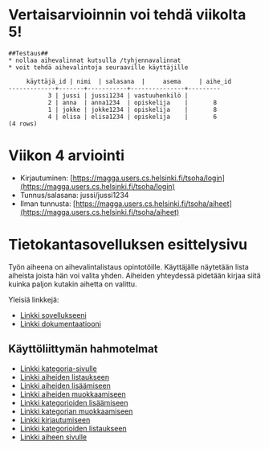 # Vertaisarvioinnin voi tehdä viikolta 5!
    ##Testaus## 
    * nollaa aihevalinnat kutsulla /tyhjennavalinnat
    * voit tehdä aihevalintoja seuraaville käyttäjille
```
     käyttäjä_id | nimi  | salasana  |     asema     | aihe_id 
-------------+-------+-----------+---------------+---------
           3 | jussi | jussi1234 | vastuuhenkilö |        
           2 | anna  | anna1234  | opiskelija    |       8
           1 | jokke | jokke1234 | opiskelija    |       8
           4 | elisa | elisa1234 | opiskelija    |       6
(4 rows)
```

# Viikon 4 arviointi
* Kirjautuminen: [https://magga.users.cs.helsinki.fi/tsoha/login](https://magga.users.cs.helsinki.fi/tsoha/login)
* Tunnus/salasana: jussi/jussi1234
* Ilman tunnusta: [https://magga.users.cs.helsinki.fi/tsoha/aiheet](https://magga.users.cs.helsinki.fi/tsoha/aiheet)

# Tietokantasovelluksen esittelysivu

Työn aiheena on aihevalintalistaus opintotöille. Käyttäjälle näytetään lista aiheista
joista hän voi valita yhden. Aiheiden yhteydessä pidetään kirjaa siitä kuinka paljon
kutakin aihetta on valittu.   

Yleisiä linkkejä:

* [Linkki sovellukseeni](https://magga.users.cs.helsinki.fi/tsoha)
* [Linkki dokumentaatiooni](https://github.com/maggaou/Tsoha-Bootstrap/blob/master/doc/dokumentaatio.pdf)

## Käyttöliittymän hahmotelmat

* [Linkki kategoria-sivulle](http://magga.users.cs.helsinki.fi/tsoha/kategoria)
* [Linkki aiheiden listaukseen](http://magga.users.cs.helsinki.fi/tsoha/aiheet)
* [Linkki aiheiden lisäämiseen](http://magga.users.cs.helsinki.fi/tsoha/aihelisays)
* [Linkki aiheiden muokkaamiseen](http://magga.users.cs.helsinki.fi/tsoha/aihemuokkaus)
* [Linkki kategorioiden lisäämiseen](http://magga.users.cs.helsinki.fi/tsoha/kategorialisays)
* [Linkki kategorian muokkaamiseen](http://magga.users.cs.helsinki.fi/tsoha/kategoriamuokkaus)
* [Linkki kirjautumiseen](http://magga.users.cs.helsinki.fi/tsoha/login)
* [Linkki kategorioiden listaukseen](http://magga.users.cs.helsinki.fi/tsoha/kategorialistaus)
* [Linkki aiheen sivulle](http://magga.users.cs.helsinki.fi/tsoha/aihe)

